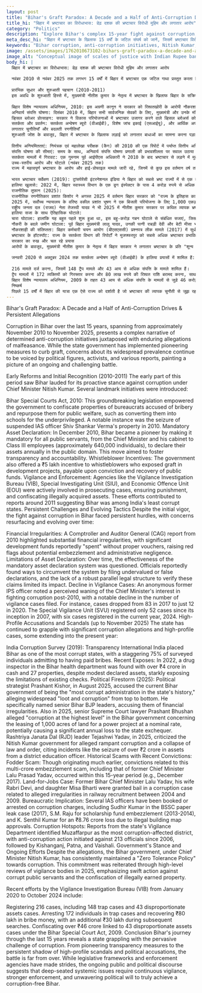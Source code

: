 ```yaml
---
layout: post
title: "Bihar's Graft Paradox: A Decade and a Half of Anti-Corruption Drives & Persistent Allegations"
title_hi: "बिहार में भ्रष्टाचार का विरोधाभास: डेढ़ दशक की भ्रष्टाचार विरोधी मुहिम और लगातार आरोप"
category: "Politics"
description: "Explore Bihar's complex 15-year fight against corruption, from pioneering anti-graft laws and asset declarations to persistent allegations, high-profile scandal"
meta_desc_hi: "बिहार में भ्रष्टाचार के खिलाफ 15 वर्षों के जटिल संघर्ष को जानें, जिसमें भ्रष्टाचार विरोधी कानूनों, संपत्ति घोषणाओं से लेकर लगातार आरोपों, घोटालों और राजनीतिक"
keywords: "Bihar corruption, anti-corruption initiatives, Nitish Kumar, asset declaration, vigilance bureau, Fodder Scam, Prashant Kishor, Tejashwi Yadav, government transparency, financial irregularities, India, 2010-2025, public administration, बिहार भ्रष्टाचार, भ्रष्टाचार विरोधी पहल, नीतीश कुमार, संपत्ति घोषणा, सतर्कता ब्यूरो, चारा घोटाला, प्रशांत किशोर, तेजस्वी यादव, सरकारी पारदर्शिता, वित्तीय अनियमितताएं, भारत, 2010-2025, लोक प्रशासन, मुजफ्फरपुर भ्रष्टाचार, एंटी-करप्शन"
image: /assets/images/1762010673102-bihars-graft-paradox-a-decade-and-a-half-of-anti-corruption-.jpg
image_alt: "Conceptual image of scales of justice with Indian Rupee banknotes and legal documents, symbolizing Bihar's 15-year battle against corruption and anti-graft initiatives from 2010-2025."
body_hi: |
  बिहार में भ्रष्टाचार का विरोधाभास: डेढ़ दशक की भ्रष्टाचार विरोधी मुहिम और लगातार आरोप
  
  नवंबर 2010 से नवंबर 2025 तक लगभग 15 वर्षों में बिहार में भ्रष्टाचार एक जटिल गाथा प्रस्तुत करता है, जहाँ भ्रष्टाचार विरोधी दृढ़ पहलें कदाचार के लगातार आरोपों से घिरी हुई हैं। राज्य सरकार ने भ्रष्टाचार पर अंकुश लगाने के लिए अग्रणी उपाय लागू किए हैं, वहीं इसकी व्यापकता को लेकर राजनीतिक हस्तियों, कार्यकर्ताओं और विभिन्न रिपोर्टों द्वारा चिंताएं व्यक्त की जा रही हैं, जो एक सतत और चुनौतीपूर्ण लड़ाई की तस्वीर पेश करती हैं।
  
  प्रारंभिक सुधार और शुरुआती पहचान (2010-2011)
  इस अवधि के शुरुआती हिस्से में, मुख्यमंत्री नीतीश कुमार के नेतृत्व में भ्रष्टाचार के खिलाफ बिहार के सक्रिय रुख की सराहना की गई। कई ऐतिहासिक पहलें शुरू की गईं:
  
  बिहार विशेष न्यायालय अधिनियम, 2010: इस अग्रणी कानून ने सरकार को रिश्वतखोरी के आरोपी नौकरशाहों की संपत्तियों को जब्त करने और उन्हें जन कल्याण के लिए पुनरुत्पयोग करने का अधिकार दिया, जैसे कि उन्हें वंचितों के लिए स्कूलों में बदलना। 2010 में निलंबित आईएएस अधिकारी शिव शंकर वर्मा की संपत्ति की जब्ती एक उल्लेखनीय उदाहरण था।
  अनिवार्य संपत्ति घोषणा: दिसंबर 2010 में, बिहार सभी सार्वजनिक सेवकों के लिए, मुख्यमंत्री और उनके मंत्रिमंडल से लेकर तृतीय श्रेणी के कर्मचारियों (लगभग 640,000 व्यक्ति) तक, अपनी संपत्ति का सालाना सार्वजनिक रूप से खुलासा करना अनिवार्य बनाने वाला एक अग्रणी राज्य बन गया। इस कदम का उद्देश्य पारदर्शिता और जवाबदेही को बढ़ावा देना था।
  व्हिसल ब्लोअर प्रोत्साहन: सरकार ने विकास परियोजनाओं में भ्रष्टाचार उजागर करने वाले व्हिसल ब्लोअर्स को 5 लाख रुपये का प्रोत्साहन भी दिया, जिसका भुगतान दोषी की सजा और सार्वजनिक धन की वसूली पर देय था।
  सतर्कता और प्रवर्तन: सतर्कता अन्वेषण ब्यूरो (वीआईबी), विशेष जांच इकाई (एसआईयू), और आर्थिक अपराध इकाई (ईओयू) जैसी एजेंसियां ​​मामलों की पैरवी करने, सजा सुनिश्चित करने और अवैध रूप से अर्जित संपत्तियों को जब्त करने में सक्रिय रूप से शामिल थीं। इन प्रयासों ने 2011 के आसपास की रिपोर्टों में योगदान दिया, जिसमें सुझाव दिया गया कि बिहार भारत के सबसे कम भ्रष्ट राज्यों में से था।
  लगातार चुनौतियाँ और बदलती रणनीतियाँ
  शुरुआती जोश के बावजूद, बिहार में भ्रष्टाचार के खिलाफ लड़ाई को लगातार बाधाओं का सामना करना पड़ा, जिसमें समय के साथ चिंताएं फिर से उभरने और विकसित होने लगीं:
  
  वित्तीय अनियमितताएं: नियंत्रक एवं महालेखा परीक्षक (कैग) की 2010 की एक रिपोर्ट में पर्याप्त वित्तीय अनियमितताओं पर प्रकाश डाला गया, जिसमें महत्वपूर्ण विकास निधियों को उचित वाउचर के बिना "खर्च" किया गया बताया गया, जिससे संभावित गबन और प्रशासनिक लापरवाही के बारे में लाल झंडे उठे।
  संपत्ति घोषणा की सीमाएं: समय के साथ, अनिवार्य संपत्ति घोषणा प्रणाली की प्रभावशीलता पर सवाल उठाया गया। अधिकारियों ने कथित तौर पर कम मूल्यांकित या झूठी घोषणाएं दर्ज करके प्रणाली से बचने के तरीके खोजे, और इन दावों को सत्यापित करने के लिए एक मजबूत समानांतर कानूनी ढांचे की कमी ने इसके प्रभाव को सीमित कर दिया।
  सतर्कता मामलों में गिरावट: एक गुमनाम पूर्व आईपीएस अधिकारी ने 2010 के बाद भ्रष्टाचार से लड़ने में मुख्यमंत्री की रुचि में कथित कमी देखी, जिसमें दर्ज किए गए सतर्कता मामलों की संख्या में उल्लेखनीय गिरावट आई। उदाहरण के लिए, 2017 में 83 मामलों से गिरकर 2020 में केवल 12 मामले रह गए। विशेष सतर्कता इकाई (एसवीयू) ने अपनी स्थापना 2007 से केवल 52 मामले दर्ज किए हैं, जिसमें वर्तमान वर्ष, 2024 में छह मामले दर्ज किए गए हैं।
  उच्च-स्तरीय आरोप और घोटाले (नवंबर 2025 तक)
  राज्य में महत्वपूर्ण भ्रष्टाचार के आरोप और हाई-प्रोफाइल मामले जारी रहे, जिनमें से कुछ इस वर्तमान वर्ष तक भी बढ़ गए हैं:
  
  भारत भ्रष्टाचार सर्वेक्षण (2019): ट्रांसपेरेंसी इंटरनेशनल इंडिया ने बिहार को सबसे भ्रष्ट राज्यों में से एक के रूप में स्थान दिया, जिसमें सर्वेक्षण किए गए 75% व्यक्तियों ने रिश्वत देने की बात स्वीकार की।
  हालिया खुलासे: 2022 में, बिहार स्वास्थ्य विभाग के एक ड्रग इंस्पेक्टर के पास 4 करोड़ रुपये से अधिक नकद और 27 संपत्तियां मिलीं, जबकि उनकी घोषित संपत्ति मामूली थी, जिसने मौजूदा जांच की सीमाओं को स्पष्ट रूप से उजागर किया।
  राजनीतिक तूफान (2025):
  राजनीतिक रणनीतिकार प्रशांत किशोर ने अगस्त 2025 में वर्तमान बिहार सरकार को "राज्य के इतिहास का सबसे भ्रष्ट प्रशासन" बताया, जिसमें ऊपर से नीचे तक "लूट और भ्रष्टाचार" का आरोप लगाया। उन्होंने विशेष रूप से बिहार भाजपा के वरिष्ठ नेताओं पर वित्तीय अनियमितताओं का आरोप लगाया।
  2025 में, सर्वोच्च न्यायालय के वरिष्ठ वकील प्रशांत भूषण ने एक बिजली परियोजना के लिए 1,000 एकड़ भूमि को नाममात्र दर पर पट्टे पर देने के संबंध में बिहार सरकार में "उच्चतम स्तर पर भ्रष्टाचार" का आरोप लगाया, जिससे राज्य के खजाने को संभावित रूप से महत्वपूर्ण वार्षिक नुकसान हो सकता है।
  राष्ट्रीय जनता दल (राजद) नेता तेजस्वी यादव ने भी 2025 में नीतीश कुमार सरकार पर कथित व्यापक भ्रष्टाचार और कानून-व्यवस्था के चरमराने की आलोचना की, जिसमें एक जिला शिक्षा अधिकारी की 2 करोड़ रुपये से अधिक की संपत्ति जब्त करने जैसी घटनाओं का हवाला दिया।
  हालिया सजा के साथ ऐतिहासिक घोटाले:
  चारा घोटाला: हालांकि यह बहुत पहले शुरू हुआ था, इस बहु-करोड़ गबन घोटाले से संबंधित सजाएं, जिसमें पूर्व मुख्यमंत्री लालू प्रसाद यादव की भी शामिल थी, इस 15 साल की अवधि (जैसे दिसंबर 2017) के भीतर हुईं।
  नौकरी के बदले जमीन घोटाला: पूर्व बिहार मुख्यमंत्री लालू यादव, उनकी पत्नी राबड़ी देवी और बेटी मीसा भारती को 2004 और 2009 के बीच रेलवे भर्ती में कथित अनियमितताओं से संबंधित भ्रष्टाचार के एक मामले में जमानत मिली थी।
  नौकरशाही की संलिप्तता: बिहार कर्मचारी चयन आयोग (बीएसएससी) प्रश्नपत्र लीक मामले (2017) में सुधीर कुमार, एससी/एसटी छात्रों के लिए छात्रवृत्ति कोष गबन (2013-2014) के लिए एस.एम. राजू, और अवैध भवन मानचित्र स्वीकृतियों के कारण 8.76 करोड़ रुपये के नुकसान के लिए के. सेंथिल कुमार सहित कई आईएएस अधिकारियों को भ्रष्टाचार के आरोपों में दर्ज या गिरफ्तार किया गया है।
  भ्रष्टाचार के हॉटस्पॉट: राज्य के सतर्कता विभाग की रिपोर्टों ने मुजफ्फरपुर को सबसे अधिक भ्रष्टाचार प्रभावित जिले के रूप में पहचाना, जिसमें 2006 से 213 अधिकारियों के खिलाफ भ्रष्टाचार विरोधी कार्रवाई शुरू की गई, इसके बाद किशनगंज, पटना और वैशाली का स्थान रहा।
  सरकार का रुख और चल रहे प्रयास
  आरोपों के बावजूद, मुख्यमंत्री नीतीश कुमार के नेतृत्व में बिहार सरकार ने लगातार भ्रष्टाचार के प्रति "शून्य सहिष्णुता नीति" बनाए रखी है। इस प्रतिबद्धता को 2025 में सतर्कता निकायों की उच्च-स्तरीय समीक्षाओं के माध्यम से दोहराया गया था, जिसमें भ्रष्ट लोक सेवकों के खिलाफ त्वरित कार्रवाई और अवैध रूप से अर्जित संपत्ति की जब्ती पर जोर दिया गया था।
  
  जनवरी 2020 से अक्टूबर 2024 तक सतर्कता अन्वेषण ब्यूरो (वीआईबी) के हालिया प्रयासों में शामिल हैं:
  
  216 मामले दर्ज करना, जिसमें 148 ट्रैप मामले और 43 आय से अधिक संपत्ति के मामले शामिल हैं।
  ट्रैप मामलों में 172 व्यक्तियों को गिरफ्तार करना और 80 लाख रुपये की रिश्वत राशि बरामद करना, साथ ही बाद की तलाशी के दौरान अतिरिक्त 30 लाख रुपये बरामद करना।
  बिहार विशेष न्यायालय अधिनियम, 2009 के तहत 43 आय से अधिक संपत्ति के मामलों से जुड़े 46 करोड़ रुपये से अधिक की संपत्ति जब्त करना।
  निष्कर्ष
  पिछले 15 वर्षों में बिहार की यात्रा एक ऐसे राज्य को दर्शाती है जो भ्रष्टाचार की व्यापक चुनौती से जूझ रहा है। पारदर्शिता के लिए अग्रणी उपायों से लेकर हाई-प्रोफाइल घोटालों और राजनीतिक आरोपों की स्थायी छाया तक, लड़ाई अभी खत्म नहीं हुई है। जबकि विधायी ढांचों और प्रवर्तन एजेंसियों ने प्रगति की है, चल रहे सार्वजनिक और राजनीतिक विमर्श से पता चलता है कि बिहार को वास्तव में भ्रष्टाचार मुक्त बनाने के लिए गहरी जड़ें जमाईं प्रणालीगत मुद्दों के लिए निरंतर सतर्कता, मजबूत प्रवर्तन और अटूट राजनीतिक इच्छाशक्ति की आवश्यकता है।
---
```


Bihar's Graft Paradox: A Decade and a Half of Anti-Corruption Drives & Persistent Allegations

Corruption in Bihar over the last 15 years, spanning from approximately November 2010 to November 2025, presents a complex narrative of determined anti-corruption initiatives juxtaposed with enduring allegations of malfeasance. While the state government has implemented pioneering measures to curb graft, concerns about its widespread prevalence continue to be voiced by political figures, activists, and various reports, painting a picture of an ongoing and challenging battle.

Early Reforms and Initial Recognition (2010-2011)
The early part of this period saw Bihar lauded for its proactive stance against corruption under Chief Minister Nitish Kumar. Several landmark initiatives were introduced:

Bihar Special Courts Act, 2010: This groundbreaking legislation empowered the government to confiscate properties of bureaucrats accused of bribery and repurpose them for public welfare, such as converting them into schools for the underprivileged. A notable instance was the seizure of suspended IAS officer Shiv Shankar Verma's property in 2010.
Mandatory Asset Declaration: In December 2010, Bihar became a pioneer by making it mandatory for all public servants, from the Chief Minister and his cabinet to Class III employees (approximately 640,000 individuals), to declare their assets annually in the public domain. This move aimed to foster transparency and accountability.
Whistleblower Incentives: The government also offered a ₹5 lakh incentive to whistleblowers who exposed graft in development projects, payable upon conviction and recovery of public funds.
Vigilance and Enforcement: Agencies like the Vigilance Investigation Bureau (VIB), Special Investigating Unit (SIU), and Economic Offence Unit (EOU) were actively involved in prosecuting cases, ensuring punishment, and confiscating illegally acquired assets. These efforts contributed to reports around 2011 suggesting Bihar was among India's least corrupt states.
Persistent Challenges and Evolving Tactics
Despite the initial vigor, the fight against corruption in Bihar faced persistent hurdles, with concerns resurfacing and evolving over time:

Financial Irregularities: A Comptroller and Auditor General (CAG) report from 2010 highlighted substantial financial irregularities, with significant development funds reportedly "spent" without proper vouchers, raising red flags about potential embezzlement and administrative negligence.
Limitations of Asset Declaration: Over time, the effectiveness of the mandatory asset declaration system was questioned. Officials reportedly found ways to circumvent the system by filing undervalued or false declarations, and the lack of a robust parallel legal structure to verify these claims limited its impact.
Decline in Vigilance Cases: An anonymous former IPS officer noted a perceived waning of the Chief Minister's interest in fighting corruption post-2010, with a notable decline in the number of vigilance cases filed. For instance, cases dropped from 83 in 2017 to just 12 in 2020. The Special Vigilance Unit (SVU) registered only 52 cases since its inception in 2007, with six cases registered in the current year, 2024.
High-Profile Accusations and Scandals (up to November 2025)
The state has continued to grapple with significant corruption allegations and high-profile cases, some extending into the present year:

India Corruption Survey (2019): Transparency International India placed Bihar as one of the most corrupt states, with a staggering 75% of surveyed individuals admitting to having paid bribes.
Recent Exposes: In 2022, a drug inspector in the Bihar health department was found with over ₹4 crore in cash and 27 properties, despite modest declared assets, starkly exposing the limitations of existing checks.
Political Firestorm (2025):
Political strategist Prashant Kishor, in August 2025, accused the current Bihar government of being the "most corrupt administration in the state's history," alleging widespread "loot and corruption" from top to bottom. He specifically named senior Bihar BJP leaders, accusing them of financial irregularities.
Also in 2025, senior Supreme Court lawyer Prashant Bhushan alleged "corruption at the highest level" in the Bihar government concerning the leasing of 1,000 acres of land for a power project at a nominal rate, potentially causing a significant annual loss to the state exchequer.
Rashtriya Janata Dal (RJD) leader Tejashwi Yadav, in 2025, criticized the Nitish Kumar government for alleged rampant corruption and a collapse of law and order, citing incidents like the seizure of over ₹2 crore in assets from a district education officer.
Historical Scams with Recent Convictions:
Fodder Scam: Though originating much earlier, convictions related to this multi-crore embezzlement scam, including that of former Chief Minister Lalu Prasad Yadav, occurred within this 15-year period (e.g., December 2017).
Land-for-Jobs Case: Former Bihar Chief Minister Lalu Yadav, his wife Rabri Devi, and daughter Misa Bharti were granted bail in a corruption case related to alleged irregularities in railway recruitment between 2004 and 2009.
Bureaucratic Implication: Several IAS officers have been booked or arrested on corruption charges, including Sudhir Kumar in the BSSC paper leak case (2017), S.M. Raju for scholarship fund embezzlement (2013-2014), and K. Senthil Kumar for an ₹8.76 crore loss due to illegal building map approvals.
Corruption Hotspots: Reports from the state's Vigilance Department identified Muzaffarpur as the most corruption-affected district, with anti-corruption action initiated against 213 officials since 2006, followed by Kishanganj, Patna, and Vaishali.
Government's Stance and Ongoing Efforts
Despite the allegations, the Bihar government, under Chief Minister Nitish Kumar, has consistently maintained a "Zero Tolerance Policy" towards corruption. This commitment was reiterated through high-level reviews of vigilance bodies in 2025, emphasizing swift action against corrupt public servants and the confiscation of illegally earned property.

Recent efforts by the Vigilance Investigation Bureau (VIB) from January 2020 to October 2024 include:

Registering 216 cases, including 148 trap cases and 43 disproportionate assets cases.
Arresting 172 individuals in trap cases and recovering ₹80 lakh in bribe money, with an additional ₹30 lakh during subsequent searches.
Confiscating over ₹46 crore linked to 43 disproportionate assets cases under the Bihar Special Court Act, 2009.
Conclusion
Bihar's journey through the last 15 years reveals a state grappling with the pervasive challenge of corruption. From pioneering transparency measures to the persistent shadow of high-profile scandals and political accusations, the battle is far from over. While legislative frameworks and enforcement agencies have made strides, the ongoing public and political discourse suggests that deep-seated systemic issues require continuous vigilance, stronger enforcement, and unwavering political will to truly achieve a corruption-free Bihar.
